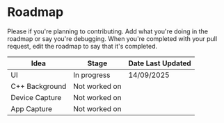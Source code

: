 # Roadmap

Please if you're planning to contributing. Add what you're doing in the roadmap or say you're debugging. When you're completed with your pull request, edit the roadmap to say that it's completed.

|Idea|Stage|Date Last Updated|
|----|-----|----|
|UI|In progress|14/09/2025|
|C++ Background|Not worked on| |
|Device Capture|Not worked on| |
|App Capture|Not worked on| |